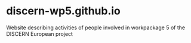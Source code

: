 # discern-wp5.github.io

Website describing activities of people involved in workpackage 5 of the DISCERN European project
